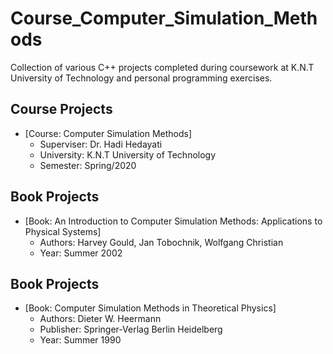 # Course_Computer_Simulation_Methods

Collection of various C++ projects completed during coursework at K.N.T University of Technology and personal programming exercises.

## Course Projects
- [Course: Computer Simulation Methods]
  * Superviser: Dr. Hadi Hedayati
  * University: K.N.T University of Technology
  * Semester: Spring/2020

## Book Projects
- [Book: An Introduction to Computer Simulation Methods: Applications to Physical Systems]
  * Authors: Harvey Gould, Jan Tobochnik, Wolfgang Christian
  * Year: Summer 2002
 
## Book Projects
- [Book: Computer Simulation Methods in Theoretical Physics]
  * Authors: Dieter W. Heermann
  * Publisher: Springer-Verlag Berlin Heidelberg
  * Year: Summer 1990

